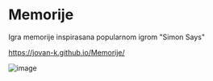 # Memorije
Igra memorije inspirasana popularnom igrom "Simon Says"

https://jovan-k.github.io/Memorije/

![image](https://user-images.githubusercontent.com/118189227/203874802-fd8054d5-fae0-4487-8cb9-7755dbcd313f.png)

